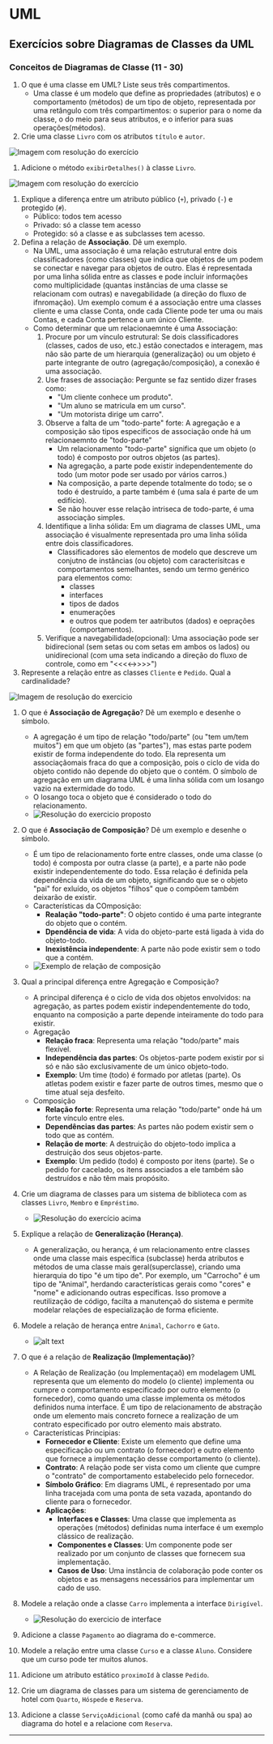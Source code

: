 # UML

## Exercícios sobre Diagramas de Classes da UML

### Conceitos de Diagramas de Classe (11 - 30)

1. O que é uma classe em UML? Liste seus três compartimentos.
    - Uma classe é um modelo que define as propriedades (atributos) e o comportamento (métodos) de um tipo de objeto, representada por uma retângulo com três compartimentos: o superior para o nome da classe, o do meio para seus atributos, e o inferior para suas operações(métodos).
1. Crie uma classe `Livro` com os atributos `título` e `autor`.

![Imagem com resolução do exercício](image.png)

1. Adicione o método `exibirDetalhes()` à classe `Livro`.

![Imagem com resolução do exercício](image-1.png)

1. Explique a diferença entre um atributo público (`+`), privado (`-`) e protegido (`#`).
    - Público: todos tem acesso
    - Privado: só a classe tem acesso
    - Protegido: só a classe e as subclasses tem acesso.
1. Defina a relação de **Associação**. Dê um exemplo.
    - Na UML, uma associação é uma relação estrutural entre dois classificadores (como classes) que indica que objetos de um podem se conectar e navegar para objetos de outro. Elas é representada por uma linha sólida entre as classes e pode incluir informações como multiplicidade (quantas instâncias de uma classe se relacionam com outras) e navegabilidade (a direção do fluxo de ifnromação). Um exemplo comum é a associação entre uma classes cliente e uma classe Conta, onde cada Cliente pode ter uma ou mais Contas, e cada Conta pertence a um único Cliente.
    - Como determinar que um relacionaemnte é uma Associação:
        1. Procure por um vínculo estrutural: Se dois classificadores (classes, cados de uso, etc.) estão conectados e interagem, mas não são parte de um hierarquia (generalização) ou um objeto é parte integrante de outro (agregação/composição), a conexão é uma associação.
        2. Use frases de associação: Pergunte se faz sentido dizer frases como:
            - "Um cliente conhece um produto".
            - "Um aluno se matricula em um curso".
            - "Um motorista dirige um carro".
        3. Observe a falta de um "todo-parte" forte: A agregação e a composição são tipos especificos de associação onde há um relacionaemnto de "todo-parte"
            - Um relacionamento "todo-parte" significa que um objeto (o todo) é composto por outros objetos (as partes).
            - Na agregação, a parte pode existir independentemente do todo (um motor pode ser usado por vários carros.)
            - Na composição, a parte depende totalmente do todo; se o todo é destruído, a parte também é (uma sala é parte de um edifício).
            - Se não houver esse relação intriseca de todo-parte, é uma associação simples.
        4. Identifique a linha sólida: Em um diagrama de classes UML, uma associação é visualmente representada pro uma linha sólida entre dois classificadores.
            - Classificadores são elementos de modelo que descreve um conjutno de instãncias (ou objeto) com caracterísitcas e comportamentos semelhantes, sendo um termo genérico para elementos como:
                - classes
                - interfaces
                - tipos de dados
                - enumerações
                - e outros que podem ter aatributos (dados) e oeprações (comportamentos).
        5. Verifique a navegabilidade(opcional): Uma associação pode ser bidirecional (sem setas ou com setas em ambos os lados) ou unidirecional (com uma seta indicando a direção do fluxo de controle, como em "<<<<->>>>")
1. Represente a relação entre as classes `Cliente` e `Pedido`. Qual a cardinalidade?

![Imagem de resolução do exercicio](image-2.png)

1. O que é **Associação de Agregação**? Dê um exemplo e desenhe o símbolo.
    - A agregação é um tipo de relação "todo/parte" (ou "tem um/tem muitos") em que um objeto (as "partes"), mas estas parte podem existir de forma independente do todo. Ela representa um associaçãomais fraca do que a composição, pois o ciclo de vida do objeto contido não depende do objeto que o contém. O símbolo de agregação em um diagrama UML é uma linha sólida com um losango vazio na extermidade do todo.
    - O losango toca o objeto que é considerado o todo do relacionamento.
    - ![Resolução do exercicio proposto](image-3.png)
1. O que é **Associação de Composição**? Dê um exemplo e desenhe o símbolo.
    - É um tipo de relacionamento forte entre classes, onde uma classe (o todo) é composta por outra classe (a parte), e a parte não pode existir independentemente do todo. Essa relação é definida pela dependência da vida de um objeto, significando que se o objeto "pai" for exluído, os objetos "filhos" que o compõem também deixarão de existir.
    - Características da COmposição:
        - **Realação "todo-parte"**: O objeto contido é uma parte integrante do objeto que o contém.
        - **Dpendência de vida**: A vida do objeto-parte está ligada à vida do objeto-todo.
        - **Inexistência independente**: A parte não pode existir sem o todo que a contém.
    - ![Exemplo de relação de composição](image-4.png)
1. Qual a principal diferença entre Agregação e Composição?
    - A principal diferença é o ciclo de vida dos objetos envolvidos: na agregação, as partes podem existir independentemente do todo, enquanto na composição a parte depende inteiramente do todo para existir.
    - Agregação
        - **Relação fraca**: Representa uma relação "todo/parte" mais flexível.
        - **Independência das partes**: Os objetos-parte podem existir por si só e não são exclusivamente de um único objeto-todo.
        - **Exemplo**: Um time (todo) é formado por atletas (parte). Os atletas podem existir e fazer parte de outros times, mesmo que o time atual seja desfeito.
    - Composição
        - **Relação forte**: Representa uma relação "todo/parte" onde há um forte vínculo entre eles.
        - **Dependências das partes**: As partes não podem existir sem o todo que as contém.
        - **Relação de morte**: A destruição do objeto-todo implica a destruição dos seus objetos-parte.
        - **Exemplo**: Um pedido (todo) é composto por itens (parte). Se o pedido for cacelado, os itens associados a ele também são destruídos e não têm mais propósito.
1. Crie um diagrama de classes para um sistema de biblioteca com as classes `Livro`, `Membro` e `Empréstimo`.
    - ![Resolução do exercício acima](image.png)

1. Explique a relação de **Generalização (Herança)**.
    - A generalização, ou herança, é um relacionamento entre classes onde uma classe mais específica (subclasse) herda atributos e métodos de uma classe mais geral(superclasse), criando uma hierarquia do tipo "é um tipo de". Por exemplo, um "Carrocho" é um tipo de "Animal", herdando características gerais como "cores" e "nome" e adicionando outras específicas. Isso promove a reutilização de código, facilta a manutençaõ do sistema e permite modelar relações de especialização de forma eficiente.
1. Modele a relação de herança entre `Animal`, `Cachorro` e `Gato`.
    - ![alt text](image-6.png)
1. O que é a relação de **Realização (Implementação)**?
    - A Relação de Realização (ou Implementaçaõ) em modelagem UML representa que um elemento do modelo (o cliente) implementa ou cumpre o comportamento especificado por outro elemento (o fornecedor), como quando uma classe implementa os métodos definidos numa interface. É um tipo de relacionamento de abstração onde um elemento mais concreto fornece a realização de um contrato especificado por outro elemento mais abstrato.
    - Características Principias:
        - **Fornecedor e Cliente**: Existe um elemento que define uma especificação ou um contrato (o fornecedor) e outro elemento que fornece a implementação desse comportamento (o cliente).
        - **Contrato**: A relação pode ser vista como um cliente que cumpre o "contrato" de comportamento estabelecido pelo fornecedor.
        - **Símbolo Gráfico**: Em diagrams UML, é representado por uma linha tracejada com uma ponta de seta vazada, apontando do cliente para o fornecedor.
        - **Aplicações**:
            - **Interfaces e Classes**: Uma classe que implementa as operações (métodos) definidas numa interface é um exemplo clássico de realização.
            - **Componentes e Classes**: Um componente pode ser realizado por um conjunto de classes que fornecem sua implementação.
            - **Casos de Uso**: Uma instância de colaboração pode conter os objetos e as mensagens necessários para implementar um cado de uso.
1. Modele a relação onde a classe `Carro` implementa a interface `Dirigível`.
    - ![Resolução do exercicio de interface](image-7.png)
1. Adicione a classe `Pagamento` ao diagrama do e-commerce.
1. Modele a relação entre uma classe `Curso` e a classe `Aluno`. Considere que um curso pode ter muitos alunos.
1. Adicione um atributo estático `proximoId` à classe `Pedido`.
1. Crie um diagrama de classes para um sistema de gerenciamento de hotel com `Quarto`, `Hóspede` e `Reserva`.
1. Adicione a classe `ServiçoAdicional` (como café da manhã ou spa) ao diagrama do hotel e a relacione com `Reserva`.

---
